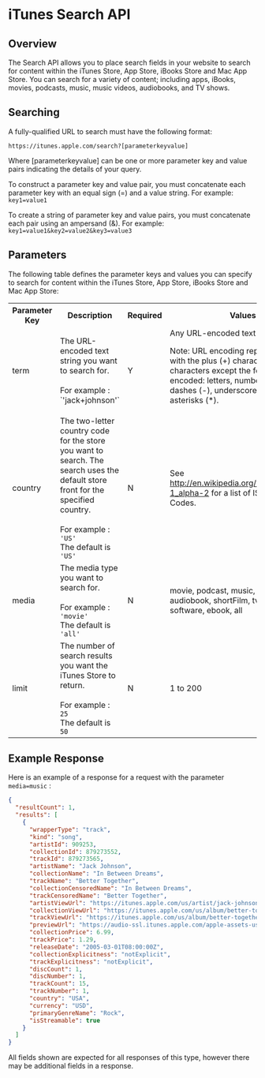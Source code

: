 iTunes Search API
=============

Overview
-------------

The Search API allows you to place search fields in your website to search for content within the iTunes Store, App Store, iBooks Store and Mac App Store. You can search for a variety of content; including apps, iBooks, movies, podcasts, music, music videos, audiobooks, and TV shows.



Searching
-------------

A fully-qualified URL to search must have the following format:

`https://itunes.apple.com/search?[parameterkeyvalue]`

Where [parameterkeyvalue] can be one or more parameter key and value pairs indicating the details of your query.

To construct a parameter key and value pair, you must concatenate each parameter key with an equal sign (=) and a value string. For example: `key1=value1` 

To create a string of parameter key and value pairs, you must concatenate each pair using an ampersand (&). For example: `key1=value1&key2=value2&key3=value3`



Parameters
-------------

The following table defines the parameter keys and values you can specify to search for content within the iTunes Store, App Store, iBooks Store and Mac App Store:


<table>
    <tr>
      <th>Parameter Key</th>
      <th>Description</th> 
      <th>Required</th>
      <th>Values</th>
    </tr>
    <tr>
        <td>term</td>
        <td>The URL-encoded text string you want to search for.<br><br>
            For example : `'jack+johnson'`</td>
        <td>Y</td>
        <td>Any URL-encoded text string.

Note: URL encoding replaces spaces with the plus (+) character and all characters except the following are encoded: letters, numbers, periods (.), dashes (-), underscores (_), and asterisks (*).</td>
    </tr>
    <tr>
        <td>country</td>
        <td>The two-letter country code for the store you want to search. The search uses the default store front for the specified country. <br><br>
        For example : `'US'`<br>
        The default is `'US'`</td>
        <td>N</td>
        <td>See http://en.wikipedia.org/wiki/ISO_3166-1_alpha-2 for a list of ISO Country Codes.</td>
    </tr>
    <tr>
        <td>media</td>
        <td>The media type you want to search for.<br><br> 
            For example : `'movie'`<br>
            The default is `'all'`</td>
        <td>N</td>
        <td>movie, podcast, music, musicVideo, audiobook, shortFilm, tvShow, software, ebook, all</td>
    </tr>
    <tr>
        <td>limit</td>
        <td>The number of search results you want the iTunes Store to return.<br><br> 
            For example : `25`<br>
            The default is `50`</td>
        <td>N</td>
        <td>1 to 200</td>
    </tr>
</table>

Example Response
-------------

Here is an example of a response for a request with the parameter `media=music` :

```json
{
  "resultCount": 1,
  "results": [
    {
      "wrapperType": "track",
      "kind": "song",
      "artistId": 909253,
      "collectionId": 879273552,
      "trackId": 879273565,
      "artistName": "Jack Johnson",
      "collectionName": "In Between Dreams",
      "trackName": "Better Together",
      "collectionCensoredName": "In Between Dreams",
      "trackCensoredName": "Better Together",
      "artistViewUrl": "https://itunes.apple.com/us/artist/jack-johnson/id909253?uo=4",
      "collectionViewUrl": "https://itunes.apple.com/us/album/better-together/id879273552?i=879273565&uo=4",
      "trackViewUrl": "https://itunes.apple.com/us/album/better-together/id879273552?i=879273565&uo=4",
      "previewUrl": "https://audio-ssl.itunes.apple.com/apple-assets-us-std-000001/Music6/v4/13/22/67/1322678b-e40d-fb4d-8d9b-3268fe03b000/mzaf_8818596367816221008.plus.aac.p.m4a?accessKey=1515271290_3098706625171343788_%2Bkoi6hAC37HC1sYDu3mryzDtYS%2FaDwJaUs3dg%2FUWlH76OnJD7iNh53ouY9KEhGzYdywBuEa3riFMpcaGXYIUkguHBrKskWfSL1o4N4ime9yb0FbBiYKPRE7iXuL7bxPk6mX5YCInyNvTza0uM9okpucXb25HnNviByS5IKHWR3fHiNj3gPtQZ6hO%2Bcl2T3fgne24QsONu%2FwbOjoZUFg7pQ%3D%3D",
      "collectionPrice": 6.99,
      "trackPrice": 1.29,
      "releaseDate": "2005-03-01T08:00:00Z",
      "collectionExplicitness": "notExplicit",
      "trackExplicitness": "notExplicit",
      "discCount": 1,
      "discNumber": 1,
      "trackCount": 15,
      "trackNumber": 1,
      "country": "USA",
      "currency": "USD",
      "primaryGenreName": "Rock",
      "isStreamable": true
    }
  ]
}
```

All fields shown are expected for all responses of this type, however there may be additional fields in a response.

